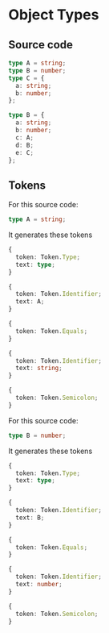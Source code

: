 # Object Types

## Source code

```ts
type A = string;
type B = number;
type C = {
  a: string;
  b: number;
};

type B = {
  a: string;
  b: number;
  c: A;
  d: B;
  e: C;
};
```

## Tokens

For this source code:

```ts
type A = string;
```

It generates these tokens

```ts
{
  token: Token.Type;
  text: type;
}

{
  token: Token.Identifier;
  text: A;
}

{
  token: Token.Equals;
}

{
  token: Token.Identifier;
  text: string;
}

{
  token: Token.Semicolon;
}
```

For this source code:

```ts
type B = number;
```

It generates these tokens

```ts
{
  token: Token.Type;
  text: type;
}

{
  token: Token.Identifier;
  text: B;
}

{
  token: Token.Equals;
}

{
  token: Token.Identifier;
  text: number;
}

{
  token: Token.Semicolon;
}
```

